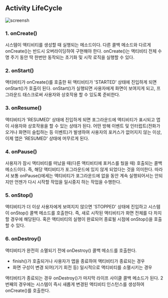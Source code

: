 ## Activity LifeCycle
![screensh](https://velog.velcdn.com/images%2Fhaero_kim%2Fpost%2Fb97588cd-7158-496a-af84-39cf225a8410%2Factivity_lifecycle.png)

### 1. onCreate()
시스템이 액티비티를 생성할 때 실행되는 메소드이다. 다른 콜백 메소드와 다르게 onCreate()는 
반드시 오버라이딩하여 구현해야 한다. onCreate()는 액티비티 전체 수명 주기 동안 딱 한번만 
동작되는 초기화 및 시작 로직을 실행할 수 있다.

### 2. onStart()
액티비티가 onCreate()를 호출한 뒤 액티비티가 'STARTED' 상태에 진입하게 되면 onStart()가 호출이 
된다. onStart()가 실행되면 사용자에게 화면이 보여지게 되고, 프그라운드 태스크로써 사용자와 
상호작용 할 수 있도록 준비한다.

### 3. onResume()
액티비티가 'RESUMED' 상태에 진입하게 되면 포그라운드에 액티비티가 표시되고 앱이 사용자와 
상호작용을 할 수 있는 상태가 된다. 어떤 방해 이벤트 및 인터럽트(전화가 오거나 화면이 슬립하는 등 이벤트)가 
발생하여 사용자의 포커스가 없어지지 않는 이상, 이제 앱은 'RESUMED' 상태에 머무르게 된다.

### 4. onPause()
사용자가 잠시 액티비티를 떠났을 때(다른 액티비티에 포커스를 뒀을 때) 호출되는 콜백 메소드이다. 
즉, 해당 액티비티가 포그라운드에 있지 않게 되었다는 것을 의미한다. 따라서 보통 onPause()에세는 
액티비티가 포그라운드에 없을 동안 계속 실행되어서는 안되지만 언젠가 다시 시작할 작업을 일시중지 
하는 작업을 수행한다.

### 5. onStop()
액티비티가 더 이상 사용자에게 보여지지 않으면 'STOPPED' 상태에 진입하고 시스템이 onStop() 
콜백 메소드를 호출한다. 즉, 새로 시작된 액티비티가 화면 전체를 다 차지할 경우에 해당된다. 
혹은 액티비티의 실행이 완료되어 종료될 시점에 onStop()을 호출할 수 있다.

### 6. onDestroy()
액티비티가 완전히 소멸되기 전에 onDestroy() 콜백 메소드를 호출한다. 

- finish()가 호출되거나 사용자가 앱을 종료하여 액티비티가 종료되는 경우
- 화면 구성이 변경 되어(기기 회전 등) 일시적으로 액티비티를 소멸시키는 경우

액티비티가 종료되는 경우 onDestroy()가 마지막 라이프 사이클 콜백 메소드가 된다.
2번째의 경우에는 시스템이 즉시 새롭게 변경된 액티비티 인스턴스를 생성하여 onCreate()를 
호출한다.

